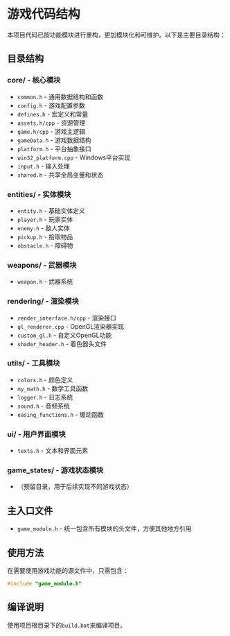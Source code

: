 # 游戏代码结构

本项目代码已按功能模块进行重构，更加模块化和可维护。以下是主要目录结构：

## 目录结构

### core/ - 核心模块
- `common.h` - 通用数据结构和函数
- `config.h` - 游戏配置参数
- `defines.h` - 宏定义和常量
- `assets.h/cpp` - 资源管理
- `game.h/cpp` - 游戏主逻辑
- `gameData.h` - 游戏数据结构
- `platform.h` - 平台抽象接口
- `win32_platform.cpp` - Windows平台实现
- `input.h` - 输入处理
- `shared.h` - 共享全局变量和状态

### entities/ - 实体模块
- `entity.h` - 基础实体定义
- `player.h` - 玩家实体
- `enemy.h` - 敌人实体
- `pickup.h` - 拾取物品
- `obstacle.h` - 障碍物

### weapons/ - 武器模块
- `weapon.h` - 武器系统

### rendering/ - 渲染模块
- `render_interface.h/cpp` - 渲染接口
- `gl_renderer.cpp` - OpenGL渲染器实现
- `custom_gl.h` - 自定义OpenGL功能
- `shader_header.h` - 着色器头文件

### utils/ - 工具模块
- `colors.h` - 颜色定义
- `my_math.h` - 数学工具函数
- `logger.h` - 日志系统
- `sound.h` - 音频系统
- `easing_functions.h` - 缓动函数

### ui/ - 用户界面模块
- `texts.h` - 文本和界面元素

### game_states/ - 游戏状态模块
- （预留目录，用于后续实现不同游戏状态）

## 主入口文件
- `game_module.h` - 统一包含所有模块的头文件，方便其他地方引用

## 使用方法
在需要使用游戏功能的源文件中，只需包含：
```cpp
#include "game_module.h"
```

## 编译说明
使用项目根目录下的`build.bat`来编译项目。 